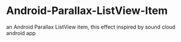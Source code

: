 Android-Parallax-ListView-Item
==============================

an Android Parallax ListView item, this effect inspired by sound cloud android app 
